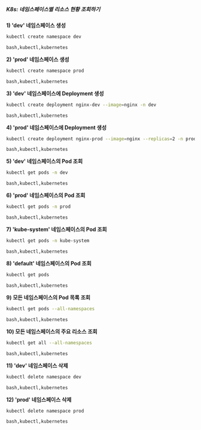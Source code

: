##### K8s: 네임스페이스별 리소스 현황 조회하기 #####

**1) 'dev' 네임스페이스 생성**
```bash
kubectl create namespace dev
```
```tech
bash,kubectl,kubernetes
```

**2) 'prod' 네임스페이스 생성**
```bash
kubectl create namespace prod
```
```tech
bash,kubectl,kubernetes
```

**3) 'dev' 네임스페이스에 Deployment 생성**
```bash
kubectl create deployment nginx-dev --image=nginx -n dev
```
```tech
bash,kubectl,kubernetes
```

**4) 'prod' 네임스페이스에 Deployment 생성**
```bash
kubectl create deployment nginx-prod --image=nginx --replicas=2 -n prod
```
```tech
bash,kubectl,kubernetes
```

**5) 'dev' 네임스페이스의 Pod 조회**
```bash
kubectl get pods -n dev
```
```tech
bash,kubectl,kubernetes
```

**6) 'prod' 네임스페이스의 Pod 조회**
```bash
kubectl get pods -n prod
```
```tech
bash,kubectl,kubernetes
```

**7) 'kube-system' 네임스페이스의 Pod 조회**
```bash
kubectl get pods -n kube-system
```
```tech
bash,kubectl,kubernetes
```

**8) 'default' 네임스페이스의 Pod 조회**
```bash
kubectl get pods
```
```tech
bash,kubectl,kubernetes
```

**9) 모든 네임스페이스의 Pod 목록 조회**
```bash
kubectl get pods --all-namespaces
```
```tech
bash,kubectl,kubernetes
```

**10) 모든 네임스페이스의 주요 리소스 조회**
```bash
kubectl get all --all-namespaces
```
```tech
bash,kubectl,kubernetes
```

**11) 'dev' 네임스페이스 삭제**
```bash
kubectl delete namespace dev
```
```tech
bash,kubectl,kubernetes
```

**12) 'prod' 네임스페이스 삭제**
```bash
kubectl delete namespace prod
```
```tech
bash,kubectl,kubernetes
```